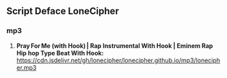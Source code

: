 ## Script Deface LoneCipher

### mp3  
1. **Pray For Me (with Hook) | Rap Instrumental With Hook | Eminem Rap Hip hop Type Beat With Hook:** https://cdn.jsdelivr.net/gh/lonecipher/lonecipher.github.io/mp3/lonecipher.mp3

